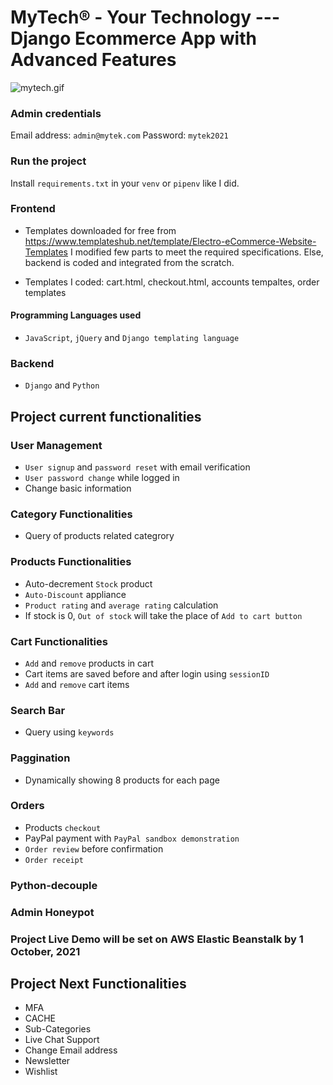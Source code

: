 # MyTech® - Your Technology --- Django Ecommerce App with Advanced Features

![mytech.gif](https://github.com/IT-Support-L2/mytek/blob/master/mytech.gif)

### Admin credentials

Email address: `admin@mytek.com` 
Password: `mytek2021`

### Run the project

Install `requirements.txt` in your `venv` or `pipenv` like I did. 

### Frontend

- Templates downloaded for free from https://www.templateshub.net/template/Electro-eCommerce-Website-Templates 
  I modified few parts to meet the required specifications. Else, backend is coded and integrated from the scratch.
  
- Templates I coded: cart.html, checkout.html, accounts tempaltes, order templates

#### Programming Languages used

- `JavaScript`, `jQuery` and `Django templating language`

### Backend 

- `Django` and `Python`


## Project current functionalities

### User Management

- `User signup` and `password reset` with email verification
- `User password change` while logged in
- Change basic information

### Category Functionalities

- Query of products related categrory

### Products Functionalities

- Auto-decrement `Stock` product
- `Auto-Discount` appliance
- `Product rating` and `average rating` calculation
- If stock is 0, `Out of stock` will take the place of `Add to cart button`

### Cart Functionalities

- `Add` and `remove` products in cart
- Cart items are saved before and after login using `sessionID`
- `Add` and `remove` cart items

### Search Bar

- Query using `keywords`

### Paggination

- Dynamically showing 8 products for each page

### Orders

- Products `checkout`
- PayPal payment with `PayPal sandbox demonstration`
- `Order review` before confirmation
- `Order receipt`

### Python-decouple

### Admin Honeypot

### Project Live Demo will be set on AWS Elastic Beanstalk by 1 October, 2021


## Project Next Functionalities

- MFA
- CACHE
- Sub-Categories
- Live Chat Support
- Change Email address
- Newsletter
- Wishlist










